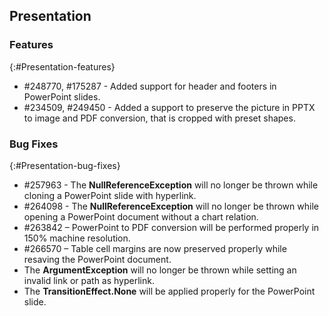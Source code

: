 ## Presentation

### Features
{:#Presentation-features}

* \#248770, \#175287 - Added support for header and footers in PowerPoint slides.
* \#234509, \#249450 - Added a support to preserve the picture in PPTX to image and PDF conversion, that is cropped with preset shapes.

### Bug Fixes
{:#Presentation-bug-fixes}

* \#257963 - The **NullReferenceException** will no longer be thrown while cloning a PowerPoint slide with hyperlink.
* \#264098 - The **NullReferenceException** will no longer be thrown while opening a PowerPoint document without a chart relation.
* \#263842 – PowerPoint to PDF conversion will be performed properly in 150% machine resolution.
* \#266570 – Table cell margins are now preserved properly while resaving the PowerPoint document.
* The **ArgumentException** will no longer be thrown while setting an invalid link or path as hyperlink.
* The **TransitionEffect.None** will be applied properly for the PowerPoint slide.